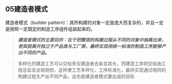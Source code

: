 ﻿## 05建造者模式

 建造者模式（builder pattern)：其所构建的对象一定是庞大而复杂的，并且一定是按照一定既定的制造工序组件组装起来的。

 > ***建造者模式的主要目的：在于把繁琐的构建过程从不同的对象中抽离出来，使其脱离并独立于产品类与工厂类，最终实现用统一标准的制造工序能够产出不同的产品。***
 
> 多样化的建造工艺可以交给多位建造者去各显其长，而建造工序则交给由工程总监去全局把控，这样使工艺多样化，工序标准化，最终实现通过相同的构建过程生产出不同产品，这也是建造者模式要达成的目标

